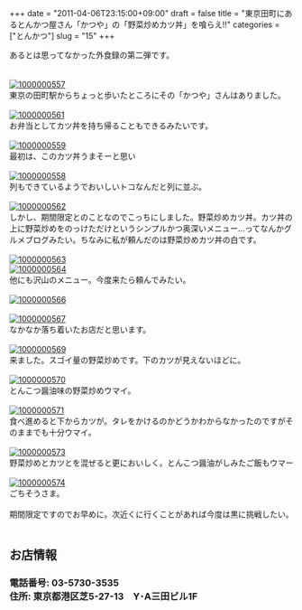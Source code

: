 +++
date = "2011-04-06T23:15:00+09:00"
draft = false
title = "東京田町にあるとんかつ屋さん「かつや」の「野菜炒めカツ丼」を喰らえ!!"
categories = ["とんかつ"]
slug = "15"
+++

あるとは思ってなかった外食録の第二弾です。<br />
<a name="more"></a><br />
<br />
<a href="http://www.flickr.com/photos/kenke_n/5595116886/" rel="nofollow" target="_blank" title="1000000557 by kenke_n, on Flickr"><img class="flickr_photo" src="http://farm6.static.flickr.com/5110/5595116886_e0f4f716fa.jpg" alt="1000000557" /></a><br />
東京の田町駅からちょっと歩いたところにその「かつや」さんはありました。<br />
<br />
<a href="http://www.flickr.com/photos/kenke_n/5594532423/" rel="nofollow" target="_blank" title="1000000561 by kenke_n, on Flickr"><img alt="1000000561" class="flickr_photo" src="http://farm6.static.flickr.com/5173/5594532423_c76cfcb338.jpg" /></a><br />
お弁当としてカツ丼を持ち帰ることもできるみたいです。<br />
<br />
<a href="http://www.flickr.com/photos/kenke_n/5595117044/" rel="nofollow" target="_blank" title="1000000559 by kenke_n, on Flickr"><img alt="1000000559" class="flickr_photo" src="http://farm6.static.flickr.com/5173/5595117044_5d13d2e8c0.jpg" /></a><br />
最初は、このカツ丼うまそーと思い<br />
<br />
<a href="http://www.flickr.com/photos/kenke_n/5594532173/" rel="nofollow" target="_blank" title="1000000558 by kenke_n, on Flickr"><img alt="1000000558" class="flickr_photo" src="http://farm6.static.flickr.com/5176/5594532173_9707077814.jpg" /></a><br />
列もできているようでおいしいトコなんだと列に並ぶ。<br />
<br />
<a href="http://www.flickr.com/photos/kenke_n/5594532323/" rel="nofollow" target="_blank" title="1000000562 by kenke_n, on Flickr"><img alt="1000000562" class="flickr_photo" src="http://farm6.static.flickr.com/5101/5594532323_ef345f5b4d.jpg" /></a><br />
しかし、期間限定とのことなのでこっちにしました。野菜炒めカツ丼。カツ丼の上に野菜炒めをのっけただけというシンプルかつ奥深いメニュー...ってなんかグルメブログみたい。ちなみに私が頼んだのは野菜炒めカツ丼の白です。<br />
<br />
<a href="http://www.flickr.com/photos/kenke_n/5595117748/" rel="nofollow" target="_blank" title="1000000563 by kenke_n, on Flickr"><img alt="1000000563" class="flickr_photo" src="http://farm6.static.flickr.com/5065/5595117748_16e46bd464.jpg" /></a><br />
<a href="http://www.flickr.com/photos/kenke_n/5594532759/" rel="nofollow" target="_blank" title="1000000564 by kenke_n, on Flickr"><img alt="1000000564" class="flickr_photo" src="http://farm6.static.flickr.com/5178/5594532759_e57a3764fe.jpg" /></a><br />
他にも沢山のメニュー。今度来たら頼んでみたい。<br />
<br />
<a href="http://www.flickr.com/photos/kenke_n/5595118066/" rel="nofollow" target="_blank" title="1000000566 by kenke_n, on Flickr"><img alt="1000000566" class="flickr_photo" src="http://farm6.static.flickr.com/5143/5595118066_64e8944b38.jpg" /></a><br />
<br />
<a href="http://www.flickr.com/photos/kenke_n/5595118202/" rel="nofollow" target="_blank" title="1000000567 by kenke_n, on Flickr"><img alt="1000000567" class="flickr_photo" src="http://farm6.static.flickr.com/5026/5595118202_f4a795c419.jpg" /></a><br />
なかなか落ち着いたお店だと思います。<br />
<br />
<a href="http://www.flickr.com/photos/kenke_n/5594533461/" rel="nofollow" target="_blank" title="1000000569 by kenke_n, on Flickr"><img alt="1000000569" class="flickr_photo" src="http://farm6.static.flickr.com/5149/5594533461_3180798193.jpg" /></a><br />
来ました。スゴイ量の野菜炒めです。下のカツが見えないほどに。<br />
<br />
<a href="http://www.flickr.com/photos/kenke_n/5595118762/" rel="nofollow" target="_blank" title="1000000570 by kenke_n, on Flickr"><img alt="1000000570" class="flickr_photo" src="http://farm6.static.flickr.com/5069/5595118762_0e7fb0677a.jpg" /></a><br />
とんこつ醤油味の野菜炒めウマイ。<br />
<br />
<a href="http://www.flickr.com/photos/kenke_n/5595118954/" rel="nofollow" target="_blank" title="1000000571 by kenke_n, on Flickr"><img alt="1000000571" class="flickr_photo" src="http://farm6.static.flickr.com/5105/5595118954_b77ba546f1.jpg" /></a><br />
食べ進めると下からカツが。タレをかけるのかどうかわからなかったのですがそのままでも十分ウマイ。<br />
<br />
<a href="http://www.flickr.com/photos/kenke_n/5594534331/" rel="nofollow" target="_blank" title="1000000573 by kenke_n, on Flickr"><img alt="1000000573" class="flickr_photo" src="http://farm6.static.flickr.com/5145/5594534331_a668c38d30.jpg" /></a><br />
野菜炒めとカツとを混ぜると更においしく。とんこつ醤油がしみたご飯もウマー<br />
<br />
<a href="http://www.flickr.com/photos/kenke_n/5594534505/" rel="nofollow" target="_blank" title="1000000574 by kenke_n, on Flickr"><img alt="1000000574" class="flickr_photo" src="http://farm6.static.flickr.com/5028/5594534505_67b9984be1.jpg" /></a><br />
ごちそうさま。<br />
<br />
期間限定ですのでお早めに。次近くに行くことがあれば今度は黒に挑戦したい。<br />
<br />
<h2>お店情報</h2><h3>電話番号: 03-5730-3535<br />
住所: 東京都港区芝5-27-13　Y･A三田ビル1F</h3><br />
